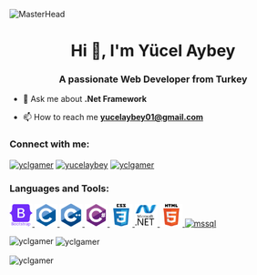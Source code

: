 ![MasterHead](https://www.edizayn.net/wp-content/uploads/2017/10/banner-web-design-575abb60144b7-1200x393.png)
<h1 align="center">Hi 👋, I'm Yücel Aybey</h1>
<h3 align="center">A passionate Web Developer from Turkey</h3>

- 💬 Ask me about **.Net Framework**

- 📫 How to reach me **yucelaybey01@gmail.com**

<h3 align="left">Connect with me:</h3>
<p align="left">
<a href="https://linktr.ee/yucelaybey" target="blank"><img align="center" src="https://ugc.production.linktr.ee/HwrgaarzTEOljjhlbkV5_Ag7K55YMvWAE9Ul4?io=true&size=avatar-v3_0" alt="yclgamer" height="30" width="40" /></a>
<a href="https://linkedin.com/in/yucelaybey" target="blank"><img align="center" src="https://raw.githubusercontent.com/rahuldkjain/github-profile-readme-generator/master/src/images/icons/Social/linked-in-alt.svg" alt="yucelaybey" height="30" width="40" /></a>
<a href="https://instagram.com/yclgamer" target="blank"><img align="center" src="https://raw.githubusercontent.com/rahuldkjain/github-profile-readme-generator/master/src/images/icons/Social/instagram.svg" alt="yclgamer" height="30" width="40" /></a>
</p>

<h3 align="left">Languages and Tools:</h3>
<p align="left"> <a href="https://getbootstrap.com" target="_blank" rel="noreferrer"> <img src="https://raw.githubusercontent.com/devicons/devicon/master/icons/bootstrap/bootstrap-plain-wordmark.svg" alt="bootstrap" width="40" height="40"/> </a> <a href="https://www.cprogramming.com/" target="_blank" rel="noreferrer"> <img src="https://raw.githubusercontent.com/devicons/devicon/master/icons/c/c-original.svg" alt="c" width="40" height="40"/> </a> <a href="https://www.w3schools.com/cpp/" target="_blank" rel="noreferrer"> <img src="https://raw.githubusercontent.com/devicons/devicon/master/icons/cplusplus/cplusplus-original.svg" alt="cplusplus" width="40" height="40"/> </a> <a href="https://www.w3schools.com/cs/" target="_blank" rel="noreferrer"> <img src="https://raw.githubusercontent.com/devicons/devicon/master/icons/csharp/csharp-original.svg" alt="csharp" width="40" height="40"/> </a> <a href="https://www.w3schools.com/css/" target="_blank" rel="noreferrer"> <img src="https://raw.githubusercontent.com/devicons/devicon/master/icons/css3/css3-original-wordmark.svg" alt="css3" width="40" height="40"/> </a> <a href="https://dotnet.microsoft.com/" target="_blank" rel="noreferrer"> <img src="https://raw.githubusercontent.com/devicons/devicon/master/icons/dot-net/dot-net-original-wordmark.svg" alt="dotnet" width="40" height="40"/> </a> <a href="https://www.w3.org/html/" target="_blank" rel="noreferrer"> <img src="https://raw.githubusercontent.com/devicons/devicon/master/icons/html5/html5-original-wordmark.svg" alt="html5" width="40" height="40"/> </a> <a href="https://www.microsoft.com/en-us/sql-server" target="_blank" rel="noreferrer"> <img src="https://www.svgrepo.com/show/303229/microsoft-sql-server-logo.svg" alt="mssql" width="40" height="40"/> </a> </p>

<p><img align="left" src="https://github-readme-stats.vercel.app/api/top-langs?username=yclgamer&show_icons=true&locale=en&layout=compact" alt="yclgamer" /></p>

<p>&nbsp;<img align="center" src="https://github-readme-stats.vercel.app/api?username=yclgamer&show_icons=true&locale=en" alt="yclgamer" /></p>

<p><img align="center" src="https://github-readme-streak-stats.herokuapp.com/?user=yclgamer&" alt="yclgamer" /></p>

